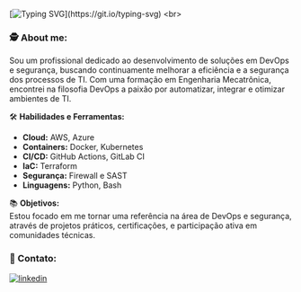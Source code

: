 [![Typing SVG](https://readme-typing-svg.demolab.com?font=Fira+Code&size=12&pause=1000&width=435&lines=Hello+there!)](https://git.io/typing-svg)
<br>

### 🕵️ About me:
Sou um profissional dedicado ao desenvolvimento de soluções em DevOps e segurança, buscando continuamente melhorar a eficiência e a segurança dos processos de TI. Com uma formação em Engenharia Mecatrônica, encontrei na filosofia DevOps a paixão por automatizar, integrar e otimizar ambientes de TI.


🛠️ **Habilidades e Ferramentas:**  
- **Cloud:** AWS, Azure  
- **Containers:** Docker, Kubernetes  
- **CI/CD:** GitHub Actions, GitLab CI  
- **IaC:** Terraform  
- **Segurança:** Firewall e SAST  
- **Linguagens:** Python, Bash  


📚 **Objetivos:**  
Estou focado em me tornar uma referência na área de DevOps e segurança, através de projetos práticos, certificações, e participação ativa em comunidades técnicas.  



<!--
**CostaLGC/CostaLGC** is a ✨ _special_ ✨ repository because its `README.md` (this file) appears on your GitHub profile.

Here are some ideas to get you started:

- 🔭 I’m currently working on ...
- 🌱 I’m currently learning ...
- 👯 I’m looking to collaborate on ...
- 🤔 I’m looking for help with ...
- 💬 Ask me about ...
- 📫 How to reach me: ...
- 😄 Pronouns: ...
- ⚡ Fun fact: ...
🚀 Projetos em Destaque:
Projeto 1: Descrição breve do projeto e seu impacto.
Projeto 2: Descrição breve do projeto e seu impacto.
🌐 Conecte-se comigo:
LinkedIn
Blog/Tutorials
-->

### 🤝 Contato:
<a href="https://www.linkedin.com/in/luizgustavo-c/" target="_blank">
  <img alt="linkedin" src="https://img.shields.io/badge/-lgcosta-0077B5?style=flat-square&logo=linkedin"/>
</a>
